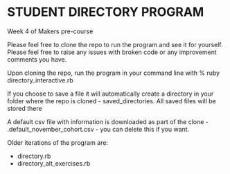 # STUDENT DIRECTORY PROGRAM
Week 4 of Makers pre-course

Please feel free to clone the repo to run the program and see it for yourself. Please feel free to raise any issues with broken code or any improvement comments you have.

Upon cloning the repo, run the program in your command line with % ruby directory\_interactive.rb

If you choose to save a file it will automatically create a directory in your folder where the repo is cloned - saved\_directories. All saved files will be stored there

A default csv file with information is downloaded as part of the clone - .default\_november\_cohort.csv - you can delete this if you want.

Older iterations of the program are:
- directory.rb
- directory\_alt\_exercises.rb
